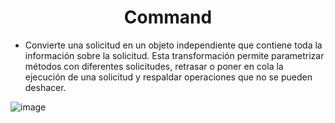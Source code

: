 # <center> Command </center>
- Convierte una solicitud en un objeto independiente que contiene toda la información sobre la solicitud. Esta transformación permite parametrizar métodos con diferentes solicitudes, retrasar o poner en cola la ejecución de una solicitud y respaldar operaciones que no se pueden deshacer.

![image](https://user-images.githubusercontent.com/31529014/200988164-a2472cf8-8ee5-4817-ac57-bde1e0c3e84f.png)